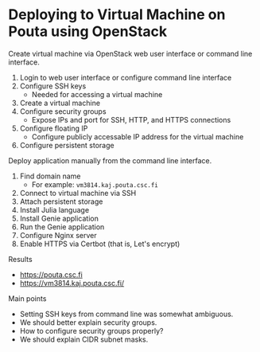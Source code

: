 # Deploying to Virtual Machine on Pouta using OpenStack
Create virtual machine via OpenStack web user interface or command line interface.

1) Login to web user interface or configure command line interface
2) Configure SSH keys
    - Needed for accessing a virtual machine
3) Create a virtual machine
4) Configure security groups
    - Expose IPs and port for SSH, HTTP, and HTTPS connections
5) Configure floating IP
    - Configure publicly accessable IP address for the virtual machine
6) Configure persistent storage


Deploy application manually from the command line interface.

1) Find domain name
    - For example: `vm3814.kaj.pouta.csc.fi`
2) Connect to virtual machine via SSH
3) Attach persistent storage
4) Install Julia language
5) Install Genie application
6) Run the Genie application
7) Configure Nginx server
8) Enable HTTPS via Certbot (that is, Let's encrypt)


Results

- https://pouta.csc.fi
- https://vm3814.kaj.pouta.csc.fi/


Main points

- Setting SSH keys from command line was somewhat ambiguous.
- We should better explain security groups.
- How to configure security groups properly?
- We should explain CIDR subnet masks.
